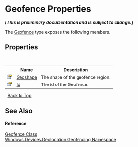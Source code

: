 # Geofence Properties
 _**\[This is preliminary documentation and is subject to change.\]**_

The <a href="T_Windows_Devices_Geolocation_Geofencing_Geofence">Geofence</a> type exposes the following members.


## Properties
&nbsp;<table><tr><th></th><th>Name</th><th>Description</th></tr><tr><td>![Public property](media/pubproperty.gif "Public property")</td><td><a href="P_Windows_Devices_Geolocation_Geofencing_Geofence_Geoshape">Geoshape</a></td><td>
The shape of the geofence region.</td></tr><tr><td>![Public property](media/pubproperty.gif "Public property")</td><td><a href="P_Windows_Devices_Geolocation_Geofencing_Geofence_Id">Id</a></td><td>
The id of the Geofence.</td></tr></table>&nbsp;
<a href="#geofence-properties">Back to Top</a>

## See Also


#### Reference
<a href="T_Windows_Devices_Geolocation_Geofencing_Geofence">Geofence Class</a><br /><a href="N_Windows_Devices_Geolocation_Geofencing">Windows.Devices.Geolocation.Geofencing Namespace</a><br />